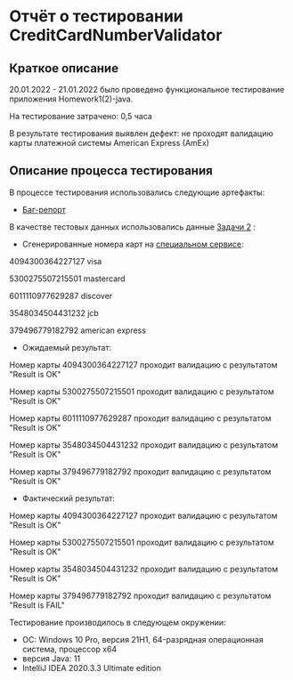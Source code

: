 # Отчёт о тестировании CreditCardNumberValidator

## Краткое описание
20.01.2022 - 21.01.2022 было проведено функциональное тестирование приложения Homework1(2)-java.

На тестирование затрачено: 0,5 часа

В результате тестирования выявлен дефект: не проходят валидацию карты платежной системы American Express (AmEx)


## Описание процесса тестирования

В процессе тестирования использовались следующие артефакты:

* [Баг-репорт](https://github.com/Adjikaaa/CreditCardNumberValidator/issues/1#issue-1110883267)

В качестве тестовых данных использовались данные [Задачи 2](https://github.com/netology-code/javaqa-homeworks/blob/master/intro/MERGED.md#%D0%B7%D0%B0%D0%B4%D0%B0%D1%87%D0%B0-1---money-transfer) :

* Сгенерированные номера карт на [специальном сервисе](https://fakepersongenerator.com/credit-card-generator):
 
4094300364227127 visa


5300275507215501 mastercard

 
 6011110977629287 discover

 3548034504431232 jcb

 
 379496779182792 american express

* Ожидаемый результат:

Номер карты 4094300364227127 проходит валидацию с результатом "Result is OK"

Номер карты 5300275507215501 проходит валидацию с результатом "Result is OK"

Номер карты 6011110977629287 проходит валидацию с результатом "Result is OK"

Номер карты 3548034504431232 проходит валидацию с результатом "Result is OK"

Номер карты 379496779182792 проходит валидацию с результатом "Result is OK"

 * Фактический результат:
   
Номер карты 4094300364227127 проходит валидацию с результатом "Result is OK"

Номер карты 5300275507215501 проходит валидацию с результатом "Result is OK"

Номер карты 3548034504431232 проходит валидацию с результатом "Result is OK"

Номер карты 379496779182792 проходит валидацию с результатом "Result is FAIL"
   

Тестирование производилось в следующем окружении:

* ОС: Windows 10 Pro, версия 21H1, 64-разрядная операционная система, процессор x64
* версия Java: 11
* IntelliJ IDEA 2020.3.3 Ultimate edition